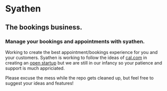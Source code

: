 <h1>Syathen</h1>
<h2>The bookings business.</h3>

<h3>Manage your bookings and appointments with syathen.</h3>

Working to create the best appointment/bookings experience for you and your customers. Syathen is working to follow the ideas of <a href="https://cal.com">cal.com</a> in creating an <a href="https://cal.com/open">open startup</a> but we are still in our infancy so your patience and support is much appriciated.

Please excuse the mess while the repo gets cleaned up, but feel free to suggest your ideas and features!
